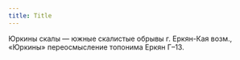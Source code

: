 ```yaml
---
title: Title
---
```


Юркины скалы — южные скалистые обрывы г. Еркян-Кая возм., «Юркины»
переосмысление топонима Еркян Г–13.
